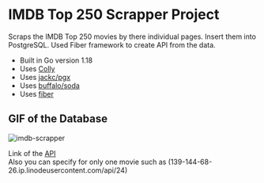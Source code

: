 # IMDB Top 250 Scrapper Project

Scraps the IMDB Top 250 movies by there individual pages.
Insert them into PostgreSQL.
Used Fiber framework to create API from the data.

- Built in Go version 1.18
- Uses [Colly](https://github.com/gocolly/colly)
- Uses [jackc/pgx](https://github.com/jackc/pgx)
- Uses [buffalo/soda](https://github.com/gobuffalo/buffalo)
- Uses [fiber](https://github.com/gofiber/fiber)

## GIF of the Database
![imdb-scrapper](https://user-images.githubusercontent.com/99825584/181496788-865b1aa5-b7fe-41f1-97e4-e7fe285c4b16.gif)

Link of the [API](139-144-68-26.ip.linodeusercontent.com/all) <br/>
Also you can specify for only one movie such as (139-144-68-26.ip.linodeusercontent.com/api/24)
